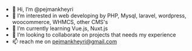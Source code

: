 - 👋 Hi, I’m @pejmankheyri
- 👀 I’m interested in web developing by PHP, Mysql, laravel, wordpress, woocommerce, WHMCS, other CMS's
- 🌱 I’m currently learning Vue.js, Nuxt.js
- 💞️ I’m looking to collaborate on projects that needs my experience
- 📫 reach me on pejmankheyri@gmail.com

<!---
pejmankheyri/pejmankheyri is a ✨ special ✨ repository because its `README.md` (this file) appears on your GitHub profile.
You can click the Preview link to take a look at your changes.
--->
